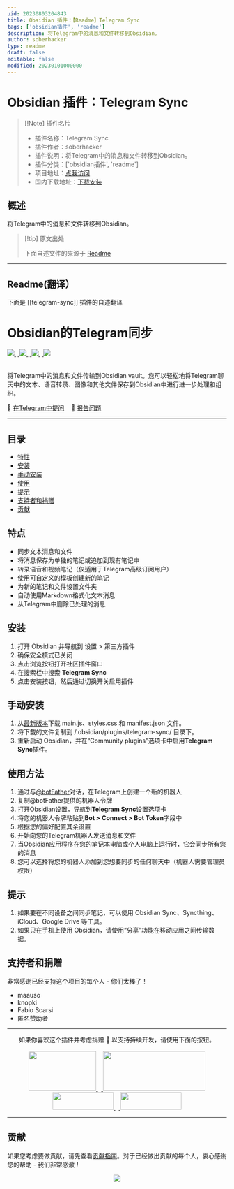 ```yaml
---
uid: 20230803204843
title: Obsidian 插件：【Readme】Telegram Sync
tags: ['obsidian插件', 'readme']
description: 将Telegram中的消息和文件转移到Obsidian。
author: soberhacker
type: readme
draft: false
editable: false
modified: 20230101000000
---
```


# Obsidian 插件：Telegram Sync

> [!Note] 插件名片
> - 插件名称：Telegram Sync
> - 插件作者：soberhacker
> - 插件说明：将Telegram中的消息和文件转移到Obsidian。
> - 插件分类：['obsidian插件', 'readme']
> - 项目地址：[点我访问](https://github.com/soberhacker/obsidian-telegram-sync)
> - 国内下载地址：[下载安装](https://pkmer.cn/products/plugin/pluginMarket/?telegram-sync)

## 概述

将Telegram中的消息和文件转移到Obsidian。



> [!tip] 原文出处
> 
>下面自述文件的来源于 [Readme](https://ghproxy.net/https://raw.githubusercontent.com/soberhacker/obsidian-telegram-sync/main/README.md)
> 

---

## Readme(翻译）

下面是 [[telegram-sync]] 插件的自述翻译


# Obsidian的Telegram同步
<a href="https://github.com/soberhacker/obsidian-telegram-sync/releases/latest">
<img src="https://img.shields.io/github/v/release/soberhacker/obsidian-telegram-sync?display_name=tag">
</a>&nbsp;<a href="https://github.com/soberhacker/obsidian-telegram-sync/releases/latest">
<img src="https://img.shields.io/github/release-date/soberhacker/obsidian-telegram-sync">
</a>&nbsp;<a href="https://github.com/soberhacker/obsidian-telegram-sync">
<img src="https://img.shields.io/github/downloads/soberhacker/obsidian-telegram-sync/total">
</a>&nbsp;<a href="https://github.com/soberhacker/obsidian-telegram-sync">
<img src="https://img.shields.io/tokei/lines/github/soberhacker/obsidian-telegram-sync">
</a><br><br>

将Telegram中的消息和文件传输到Obsidian vault。您可以轻松地将Telegram聊天中的文本、语音转录、图像和其他文件保存到Obsidian中进行进一步处理和组织。

📮 [在Telegram中提问](https://t.me/ObsidianTelegramSync)&nbsp;&nbsp;&nbsp;&nbsp;🐛 [报告问题](https://github.com/soberhacker/obsidian-telegram-sync/issues)

---

## 目录

- [特性](#features)
- [安装](#installation)
- [手动安装](#manual-installation)
- [使用](#usage)
- [提示](#tips)
- [支持者和捐赠](#supporters--donations)
- [贡献](#contributing)

## 特点

- 同步文本消息和文件
- 将消息保存为单独的笔记或追加到现有笔记中
- 转录语音和视频笔记（仅适用于Telegram高级订阅用户）
- 使用可自定义的模板创建新的笔记
- 为新的笔记和文件设置文件夹
- 自动使用Markdown格式化文本消息
- 从Telegram中删除已处理的消息

## 安装

1. 打开 Obsidian 并导航到 设置 > 第三方插件
2. 确保安全模式已关闭
3. 点击浏览按钮打开社区插件窗口
4. 在搜索栏中搜索 **Telegram Sync**
5. 点击安装按钮，然后通过切换开关启用插件

## 手动安装

1. 从[最新版本](https://github.com/soberhacker/obsidian-telegram-sync/releases//latest)下载 main.js、styles.css 和 manifest.json 文件。
2. 将下载的文件复制到 <pathToYourVault>/.obsidian/plugins/telegram-sync/ 目录下。
3. 重新启动 Obsidian，并在“Community plugins”选项卡中启用**Telegram Sync**插件。

## 使用方法

1. 通过与[@botFather](https://t.me/botfather)对话，在Telegram上创建一个新的机器人
2. 复制@botFather提供的机器人令牌
3. 打开Obsidian设置，导航到**Telegram Sync**设置选项卡
4. 将您的机器人令牌粘贴到**Bot > Connect > Bot Token**字段中
5. 根据您的偏好配置其余设置
6. 开始向您的Telegram机器人发送消息和文件
7. 当Obsidian应用程序在您的笔记本电脑或个人电脑上运行时，它会同步所有您的消息
8. 您可以选择将您的机器人添加到您想要同步的任何聊天中（机器人需要管理员权限）

## 提示

1. 如果要在不同设备之间同步笔记，可以使用 Obsidian Sync、Syncthing、iCloud、Google Drive 等工具。
2. 如果只在手机上使用 Obsidian，请使用“分享”功能在移动应用之间传输数据。

## 支持者和捐赠

非常感谢已经支持这个项目的每个人 - 你们太棒了！

- maauso
- knopki
- Fabio Scarsi
- 匿名赞助者

---

<div align="center">
如果你喜欢这个插件并考虑捐赠 🌠 以支持持续开发，请使用下面的按钮。<br><br>

<a href="https://boosty.to/soberhacker/donate">
<img src="https://img.buymeacoffee.com/button-api/?text=boosty&emoji=💰&slug=soberhacker&button_colour=f17d1e&font_colour=000000&font_family=Bree&outline_colour=000000&coffee_colour=FFDD00" width=155 height=91>
</a>&nbsp;&nbsp;<a href="https://www.buymeacoffee.com/soberhacker">
<img src="https://img.buymeacoffee.com/button-api/?text=Buy%20me%20a%20coffee&emoji=%E2%98%95&slug=soberhacker&button_colour=5F7FFF&font_colour=ffffff&font_family=Cookie&outline_colour=000000&coffee_colour=FFFFFF"  width=235 height=91>
</a><br>
<a href="https://ko-fi.com/soberhacker">
<img src="https://storage.ko-fi.com/cdn/brandasset/logo_white_stroke.png?" width=140 height=40>
</a>&nbsp;&nbsp;<a href="https://www.paypal.com/donate/?hosted_button_id=VYSCUZX8MYGCU">
<img src="https://www.paypalobjects.com/digitalassets/c/website/logo/full-text/pp_fc_hl.svg" width=140 height=40>
</a>
</div>

---

## 贡献

如果您考虑要做贡献，请先查看[贡献指南](./CONTRIBUTING.md)。对于已经做出贡献的每个人，衷心感谢您的帮助 - 我们非常感激！
<br>

<div align="center">
<a href="https://github.com/soberhacker/obsidian-telegram-sync/graphs/contributors">
  <img src="https://contrib.rocks/image?repo=soberhacker/obsidian-telegram-sync" />
</a>
</div>



